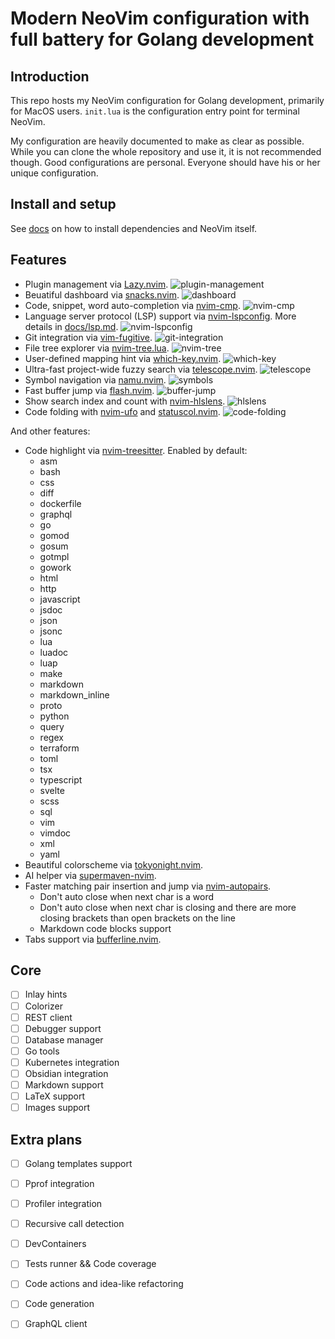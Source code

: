 # Modern NeoVim configuration with full battery for Golang development

## Introduction

This repo hosts my NeoVim configuration for Golang development, primarily for MacOS users.
`init.lua` is the configuration entry point for terminal NeoVim.

My configuration are heavily documented to make as clear as possible.
While you can clone the whole repository and use it, it is not recommended though.
Good configurations are personal.
Everyone should have his or her unique configuration.

## Install and setup

See [docs](docs/README.md) on how to install dependencies and NeoVim itself.

## Features

- Plugin management via [Lazy.nvim](https://github.com/folke/lazy.nvim).
    ![plugin-management](assets/plugin-management.png)
- Beuatiful dashboard via [snacks.nvim](https://github.com/folke/snacks.nvim).
    ![dashboard](assets/dashboard.png)
- Code, snippet, word auto-completion via [nvim-cmp](https://github.com/hrsh7th/nvim-cmp).
    ![nvim-cmp](assets/nvim-cmp.png)
- Language server protocol (LSP) support via [nvim-lspconfig](https://github.com/neovim/nvim-lspconfig).
    More details in [docs/lsp.md](docs/lsp.md).
    ![nvim-lspconfig](assets/nvim-lspconfig.png)
- Git integration via [vim-fugitive](https://github.com/tpope/vim-fugitive).
    ![git-integration](assets/git-integration.png)
- File tree explorer via [nvim-tree.lua](https://github.com/kyazdani42/nvim-tree.lua).
    ![nvim-tree](assets/nvim-tree.png)
- User-defined mapping hint via [which-key.nvim](https://github.com/folke/which-key.nvim).
    ![which-key](assets/which-key.png)
- Ultra-fast project-wide fuzzy search via [telescope.nvim](https://github.com/nvim-telescope/telescope.nvim).
    ![telescope](assets/telescope.png)
- Symbol navigation via [namu.nvim](https://github.com/bassamsdata/namu.nvim).
    ![symbols](assets/symbols.png)
- Fast buffer jump via [flash.nvim](https://github.com/folke/flash.nvim).
    ![buffer-jump](assets/buffer-jump.png)
- Show search index and count with [nvim-hlslens](https://github.com/kevinhwang91/nvim-hlslens).
    ![hlslens](assets/hlslens.png)
- Code folding with [nvim-ufo](https://github.com/kevinhwang91/nvim-ufo) and [statuscol.nvim](https://github.com/kdheepak/statuscol.nvim).
    ![code-folding](assets/code-folding.png)

And other features:

- Code highlight via [nvim-treesitter](https://github.com/nvim-treesitter/nvim-treesitter).
    Enabled by default: 
    - asm
    - bash
    - css
    - diff
    - dockerfile
    - graphql
    - go
    - gomod
    - gosum
    - gotmpl
    - gowork
    - html
    - http
    - javascript
    - jsdoc
    - json
    - jsonc
    - lua
    - luadoc
    - luap
    - make
    - markdown
    - markdown_inline
    - proto
    - python
    - query
    - regex
    - terraform
    - toml
    - tsx
    - typescript
    - svelte
    - scss
    - sql
    - vim
    - vimdoc
    - xml
    - yaml
- Beautiful colorscheme via [tokyonight.nvim](https://github.com/folke/tokyonight.nvim).
- AI helper via [supermaven-nvim](https://github.com/supermamon/supermaven-nvim).
- Faster matching pair insertion and jump via [nvim-autopairs](https://github.com/windwp/nvim-autopairs).
    - Don't auto close when next char is a word
    - Don't auto close when next char is closing and there are more closing brackets than open brackets on the line
    - Markdown code blocks support
- Tabs support via [bufferline.nvim](https://github.com/akinsho/bufferline.nvim).

## Core

- [ ] Inlay hints
- [ ] Colorizer
- [ ] REST client
- [ ] Debugger support
- [ ] Database manager 
- [ ] Go tools
- [ ] Kubernetes integration
- [ ] Obsidian integration
- [ ] Markdown support
- [ ] LaTeX support
- [ ] Images support

## Extra plans

- [ ] Golang templates support
- [ ] Pprof integration
- [ ] Profiler integration
- [ ] Recursive call detection
- [ ] DevContainers
- [ ] Tests runner && Code coverage
- [ ] Code actions and idea-like refactoring
- [ ] Code generation
- [ ] GraphQL client

